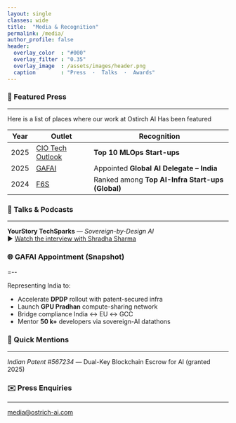 ```yaml
---
layout: single
classes: wide
title:  "Media & Recognition"
permalink: /media/
author_profile: false
header:
  overlay_color  : "#000"
  overlay_filter : "0.35"
  overlay_image  : /assets/images/header.png
  caption        : "Press  ·  Talks  ·  Awards"
---
```


### 📰 Featured Press
---

Here is a list of places where our work at Ostirch AI Has been featured

| Year | Outlet | Recognition |
|------|--------|-------------|
| 2025 | [CIO Tech Outlook](https://www.ciotechoutlook.com/solutions/mlops-startups/vendor/2025/_ostrich_ai_) | **Top 10 MLOps Start-ups** |
| 2025 | [GAFAI](https://www.linkedin.com/posts/global-alliance-for-artificial-intelligence_gafai-delegate-announcement-activity-7341498177356738566-WaLd) | Appointed **Global AI Delegate – India** |
| 2024 | [F6S](https://www.f6s.com/companies/ai-infrastructure/india/co) | Ranked among **Top AI-Infra Start-ups (Global)** |


### 🎤 Talks & Podcasts
---

**YourStory TechSparks** — *Sovereign-by-Design AI*  
▶️ [Watch the interview with Shradha Sharma](https://youtu.be/tx1dtAeT4y8)

### 🌐 GAFAI Appointment (Snapshot)
=--

Representing India to:

- Accelerate **DPDP** rollout with patent-secured infra  
- Launch **GPU Pradhan** compute-sharing network  
- Bridge compliance India ↔ EU ↔ GCC  
- Mentor **50 k+** developers via sovereign-AI datathons  

### 🔎 Quick Mentions
---

*Indian Patent #567234* — Dual-Key Blockchain Escrow for AI (granted 2025)

### ✉️ Press Enquiries
---

media@ostrich-ai.com
